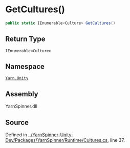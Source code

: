 # GetCultures\(\)

```csharp
public static IEnumerable<Culture> GetCultures()
```

## Return Type

`IEnumerable<Culture>`

## Namespace

[`Yarn.Unity`](../)

## Assembly

YarnSpinner.dll

## Source

Defined in [../YarnSpinner-Unity-Dev/Packages/YarnSpinner/Runtime/Cultures.cs](https://github.com/YarnSpinnerTool/YarnSpinner-Unity//blob/develop/Runtime/Cultures.cs#L37), line 37.

